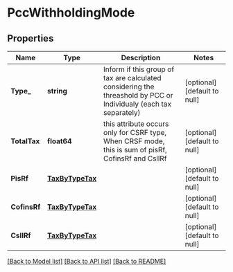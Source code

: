 # PccWithholdingMode

## Properties
Name | Type | Description | Notes
------------ | ------------- | ------------- | -------------
**Type_** | **string** | Inform if this group of tax are calculated considering the threashold by PCC or Individualy (each tax separately) | [optional] [default to null]
**TotalTax** | **float64** | this attribute occurs only for CSRF type, When CRSF mode, this is sum of pisRf, CofinsRf and CsllRf | [optional] [default to null]
**PisRf** | [**TaxByTypeTax**](TaxByTypeTax.md) |  | [optional] [default to null]
**CofinsRf** | [**TaxByTypeTax**](TaxByTypeTax.md) |  | [optional] [default to null]
**CsllRf** | [**TaxByTypeTax**](TaxByTypeTax.md) |  | [optional] [default to null]

[[Back to Model list]](../README.md#documentation-for-models) [[Back to API list]](../README.md#documentation-for-api-endpoints) [[Back to README]](../README.md)


